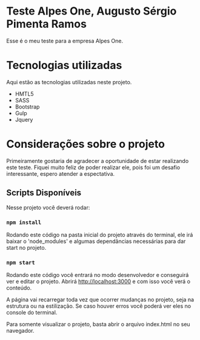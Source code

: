 # Teste Alpes One, Augusto Sérgio Pimenta Ramos
Esse é o meu teste para a empresa Alpes One.

# Tecnologias utilizadas

Aqui estão as tecnologias utilizadas neste projeto.

* HMTL5
* SASS
* Bootstrap
* Gulp
* Jquery

# Considerações sobre o projeto

Primeiramente gostaria de agradecer a oportunidade de estar realizando este teste.
Fiquei muito feliz de poder realizar ele, pois foi um desafio interessante, espero atender a espectativa.

## Scripts Disponíveis

Nesse projeto você deverá rodar:

### `npm install`

Rodando este código na pasta inicial do projeto através do terminal, ele irá baixar o 'node_modules' e algumas dependâncias necessárias para dar start no projeto.

### `npm start`

Rodando este código você entrará no modo desenvolvedor e conseguirá ver e editar o projeto.
Abrirá [http://localhost:3000](http://localhost:3000) e com isso você verá o conteúdo.

A página vai recarregar toda vez que ocorrer mudanças no projeto, seja na estrutura ou na estilização.
Se caso houver erros você poderá ver eles no console do terminal.

Para somente visualizar o projeto, basta abrir o arquivo index.html no seu navegador.
